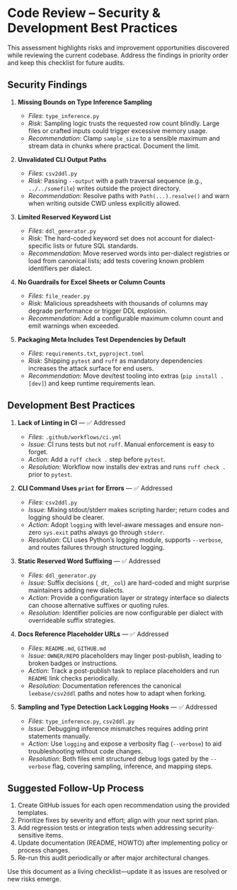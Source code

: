 # Code Review – Security & Development Best Practices

This assessment highlights risks and improvement opportunities discovered while reviewing the current codebase. Address the findings in priority order and keep this checklist for future audits.

## Security Findings

1. **Missing Bounds on Type Inference Sampling**  
   - *Files*: `type_inference.py`  
   - *Risk*: Sampling logic trusts the requested row count blindly. Large files or crafted inputs could trigger excessive memory usage.  
   - *Recommendation*: Clamp `sample_size` to a sensible maximum and stream data in chunks where practical. Document the limit.

2. **Unvalidated CLI Output Paths**  
   - *Files*: `csv2ddl.py`  
   - *Risk*: Passing `--output` with a path traversal sequence (e.g., `../../somefile`) writes outside the project directory.  
   - *Recommendation*: Resolve paths with `Path(...).resolve()` and warn when writing outside CWD unless explicitly allowed.

3. **Limited Reserved Keyword List**  
   - *Files*: `ddl_generator.py`  
   - *Risk*: The hard-coded keyword set does not account for dialect-specific lists or future SQL standards.  
   - *Recommendation*: Move reserved words into per-dialect registries or load from canonical lists; add tests covering known problem identifiers per dialect.

4. **No Guardrails for Excel Sheets or Column Counts**  
   - *Files*: `file_reader.py`  
   - *Risk*: Malicious spreadsheets with thousands of columns may degrade performance or trigger DDL explosion.  
   - *Recommendation*: Add a configurable maximum column count and emit warnings when exceeded.

5. **Packaging Meta Includes Test Dependencies by Default**  
   - *Files*: `requirements.txt`, `pyproject.toml`  
   - *Risk*: Shipping `pytest` and `ruff` as mandatory dependencies increases the attack surface for end users.  
   - *Recommendation*: Move dev/test tooling into extras (`pip install .[dev]`) and keep runtime requirements lean.

## Development Best Practices

1. **Lack of Linting in CI** — ✅ Addressed  
   - *Files*: `.github/workflows/ci.yml`  
   - *Issue*: CI runs tests but not `ruff`. Manual enforcement is easy to forget.  
   - *Action*: Add a `ruff check .` step before `pytest`.  
   - *Resolution*: Workflow now installs dev extras and runs `ruff check .` prior to `pytest`.

2. **CLI Command Uses `print` for Errors** — ✅ Addressed  
   - *Files*: `csv2ddl.py`  
   - *Issue*: Mixing stdout/stderr makes scripting harder; return codes and logging should be clearer.  
   - *Action*: Adopt `logging` with level-aware messages and ensure non-zero `sys.exit` paths always go through `stderr`.  
   - *Resolution*: CLI uses Python’s logging module, supports `--verbose`, and routes failures through structured logging.

3. **Static Reserved Word Suffixing** — ✅ Addressed  
   - *Files*: `ddl_generator.py`  
   - *Issue*: Suffix decisions (`_dt`, `_col`) are hard-coded and might surprise maintainers adding new dialects.  
   - *Action*: Provide a configuration layer or strategy interface so dialects can choose alternative suffixes or quoting rules.  
   - *Resolution*: Identifier policies are now configurable per dialect with overrideable suffix strategies.

4. **Docs Reference Placeholder URLs** — ✅ Addressed  
   - *Files*: `README.md`, `GITHUB.md`  
   - *Issue*: `OWNER/REPO` placeholders may linger post-publish, leading to broken badges or instructions.  
   - *Action*: Track a post-publish task to replace placeholders and run `README` link checks periodically.  
   - *Resolution*: Documentation references the canonical `leebase/csv2ddl` paths and notes how to adapt when forking.

5. **Sampling and Type Detection Lack Logging Hooks** — ✅ Addressed  
   - *Files*: `type_inference.py`, `csv2ddl.py`  
   - *Issue*: Debugging inference mismatches requires adding print statements manually.  
   - *Action*: Use `logging` and expose a verbosity flag (`--verbose`) to aid troubleshooting without code changes.  
   - *Resolution*: Both files emit structured debug logs gated by the `--verbose` flag, covering sampling, inference, and mapping steps.

## Suggested Follow-Up Process

1. Create GitHub issues for each open recommendation using the provided templates.
2. Prioritize fixes by severity and effort; align with your next sprint plan.
3. Add regression tests or integration tests when addressing security-sensitive items.
4. Update documentation (README, HOWTO) after implementing policy or process changes.
5. Re-run this audit periodically or after major architectural changes.

Use this document as a living checklist—update it as issues are resolved or new risks emerge.

